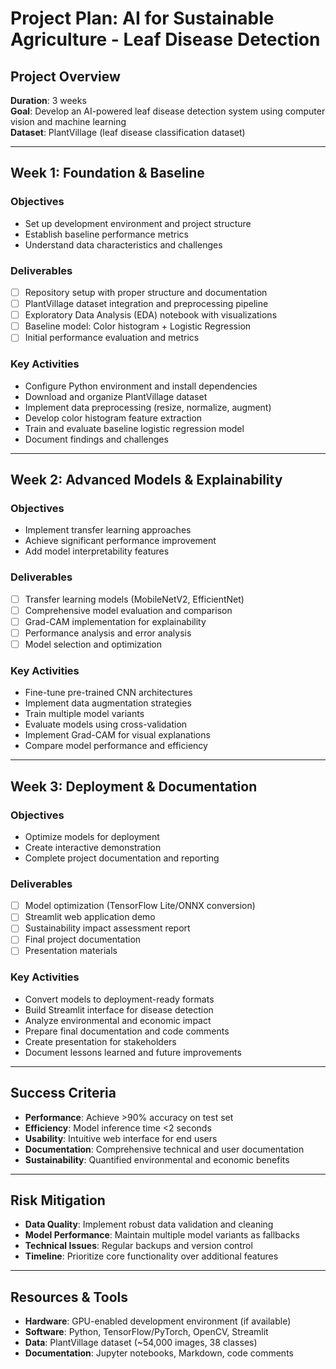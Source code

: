 # Project Plan: AI for Sustainable Agriculture - Leaf Disease Detection

## Project Overview
**Duration**: 3 weeks  
**Goal**: Develop an AI-powered leaf disease detection system using computer vision and machine learning  
**Dataset**: PlantVillage (leaf disease classification dataset)

---

## Week 1: Foundation & Baseline
### Objectives
- Set up development environment and project structure
- Establish baseline performance metrics
- Understand data characteristics and challenges

### Deliverables
- [ ] Repository setup with proper structure and documentation
- [ ] PlantVillage dataset integration and preprocessing pipeline
- [ ] Exploratory Data Analysis (EDA) notebook with visualizations
- [ ] Baseline model: Color histogram + Logistic Regression
- [ ] Initial performance evaluation and metrics

### Key Activities
- Configure Python environment and install dependencies
- Download and organize PlantVillage dataset
- Implement data preprocessing (resize, normalize, augment)
- Develop color histogram feature extraction
- Train and evaluate baseline logistic regression model
- Document findings and challenges

---

## Week 2: Advanced Models & Explainability
### Objectives
- Implement transfer learning approaches
- Achieve significant performance improvement
- Add model interpretability features

### Deliverables
- [ ] Transfer learning models (MobileNetV2, EfficientNet)
- [ ] Comprehensive model evaluation and comparison
- [ ] Grad-CAM implementation for explainability
- [ ] Performance analysis and error analysis
- [ ] Model selection and optimization

### Key Activities
- Fine-tune pre-trained CNN architectures
- Implement data augmentation strategies
- Train multiple model variants
- Evaluate models using cross-validation
- Implement Grad-CAM for visual explanations
- Compare model performance and efficiency

---

## Week 3: Deployment & Documentation
### Objectives
- Optimize models for deployment
- Create interactive demonstration
- Complete project documentation and reporting

### Deliverables
- [ ] Model optimization (TensorFlow Lite/ONNX conversion)
- [ ] Streamlit web application demo
- [ ] Sustainability impact assessment report
- [ ] Final project documentation
- [ ] Presentation materials

### Key Activities
- Convert models to deployment-ready formats
- Build Streamlit interface for disease detection
- Analyze environmental and economic impact
- Prepare final documentation and code comments
- Create presentation for stakeholders
- Document lessons learned and future improvements

---

## Success Criteria
- **Performance**: Achieve >90% accuracy on test set
- **Efficiency**: Model inference time <2 seconds
- **Usability**: Intuitive web interface for end users
- **Documentation**: Comprehensive technical and user documentation
- **Sustainability**: Quantified environmental and economic benefits

---

## Risk Mitigation
- **Data Quality**: Implement robust data validation and cleaning
- **Model Performance**: Maintain multiple model variants as fallbacks
- **Technical Issues**: Regular backups and version control
- **Timeline**: Prioritize core functionality over additional features

---

## Resources & Tools
- **Hardware**: GPU-enabled development environment (if available)
- **Software**: Python, TensorFlow/PyTorch, OpenCV, Streamlit
- **Data**: PlantVillage dataset (~54,000 images, 38 classes)
- **Documentation**: Jupyter notebooks, Markdown, code comments
